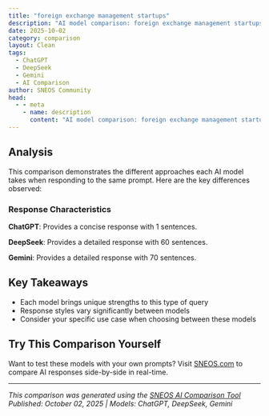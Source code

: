 ```yaml
---
title: "foreign exchange management startups"
description: "AI model comparison: foreign exchange management startups..."
date: 2025-10-02
category: comparison
layout: Clean
tags:
  - ChatGPT
  - DeepSeek
  - Gemini
  - AI Comparison
author: SNEOS Community
head:
  - - meta
    - name: description
      content: "AI model comparison: foreign exchange management startups..."
---
```


<ChatComparison
  title="foreign exchange management startups"
  prompt="foreign exchange management startups"
  :responses='{"ChatGPT": "Foreign exchange (forex) management startups typically focus on providing innovative solutions for currency exchange, payment processing, risk management, and related financial services. Here are some categories and examples of startups or companies in this niche:\n\n1. **Forex Trading Platforms**:\n - Startups offering platforms for individual traders and investors to participate in forex trading with user-friendly interfaces and advanced analytics.\n - Example: **eToro** - A social trading platform that allows users to copy trades from experienced traders.\n\n2. **Cryptocurrency and Forex Integration**:\n - Companies that facilitate trading and management of both cryptocurrency and traditional currency in one platform.\n - Example: **Coinbase** has extended its services to include various fiat currencies and their conversion to cryptocurrencies.\n\n3. **Payment Solutions and Remittances**:\n - Startups providing international payment solutions at lower costs than traditional banks, often using technology to streamline processes.\n - Example: **TransferWise (now Wise)** - Provides a platform for sending money abroad with lower fees and real exchange rates.\n\n4. **Risk Management Solutions**:\n - Companies offering tools that help businesses manage currency risk through hedging strategies and analytics.\n - Example: **Kyriba** - A treasury management solution that offers cash and risk management, including forex exposure management.\n\n5. **AI and Machine Learning in Forex**:\n - Startups utilizing AI to analyze market trends and assist traders in making informed decisions.\n - Example: **Trade Ideas** - Uses AI algorithms to help traders identify profitable trading opportunities.\n\n6. **Blockchain-Based Forex Solutions**:\n - Companies using blockchain technology to facilitate more efficient and transparent foreign exchange transactions.\n - Example: **Stellar** - A network designed to facilitate fast, low-cost international payments and currency exchanges.\n\n7. **Personal Finance Apps**:\n - Apps aimed at individual users that help them manage their foreign currency needs, often including budgeting and spending analysis.\n - Example: **Revolut** - Offers multi-currency accounts with the ability to hold, exchange, and spend in multiple currencies.\n\n8. **Forex Analytics and Research**:\n - Companies providing market analysis, signals, and research to assist traders in making better-informed decisions.\n - Example: **TradingView** - A platform that offers advanced charting tools and social networking for traders.\n\nIf you&#x27;re interested in a specific sub-sector or have particular features in mind, please let me know, and I can provide more targeted information!", "DeepSeek": "Of course. The landscape for Foreign Exchange (FX) management startups, often called \u0022FinTechs\u0022 or \u0022FX Tech,\u0022 has exploded in recent years. These companies are challenging traditional banks by using technology to offer more transparent, efficient, and cost-effective solutions for businesses and individuals dealing with international payments.\n\nHere\u2019s a comprehensive breakdown of the FX management startup ecosystem:\n\n### Core Value Propositions (Why They Exist)\n\nTraditional banks often have:\n* **High, hidden fees** (built into poor exchange rates)\n* **Slow transaction times** (3-5 business days)\n* **Opaque pricing structures**\n* **Cumbersome processes** for businesses\n\nFX startups solve these problems with:\n* **Transparency:** Real-time, mid-market exchange rates with a small, upfront margin.\n* **Lower Costs:** Significantly lower fees than banks, often 0.3%-0.7% versus 3-5%.\n* **Speed \u0026 Efficiency:** Faster payments, sometimes same-day, using modern tech stacks.\n* **User Experience:** Intuitive online platforms and APIs.\n* **Advanced Tools:** Hedging, multi-currency accounts, and automated payments.\n\n---\n\n### Key Categories of FX Management Startups\n\n#### 1. Business-to-Business (B2B) \u0026 Enterprise\nThis is the largest and most competitive segment. These startups serve SMEs, mid-market companies, and large enterprises.\n\n* **Core Services:** International payments, hedging (forwards, options), multi-currency accounts, and API integration.\n* **Leading Examples:**\n * **Wise (formerly TransferWise):** The pioneer of transparency, now a major public company with a strong B2B arm (Wise Business).\n * **Airwallex:** A global financial platform offering multi-currency accounts, international cards, and API-driven payments.\n * **Currencycloud:** A \u0022white-label\u0022 B2B2X provider; their API is embedded into other fintech apps (like Revolut Business, Starling Bank) to power their FX.\n * **OFX:** A well-established player (formerly OzForex) focused on SMEs and larger businesses with more complex needs.\n * **Ebury:** Specializes in trade finance and FX risk management for SMEs.\n\n#### 2. Business-to-Consumer (B2C) / Cross-Border Payments\nThese are the apps most people are familiar with for sending money abroad.\n\n* **Core Services:** Peer-to-peer (P2P) international transfers, multi-currency wallets for travelers, and debit cards for spending abroad.\n* **Leading Examples:**\n * **Wise:** Also a dominant player here with its multi-currency account and debit card.\n * **Revolut:** A \u0022neobank\u0022 that started with cheap FX for travelers and has expanded into a full financial super-app.\n * **Remitly:** Focused on the migrant worker remittance market (e.g., sending money home to family).\n * **WorldRemit:** Similar to Remitly, with a strong focus on mobile-first remittances.\n\n#### 3. Specialized \u0026 Niche Players\nThese startups focus on solving a specific problem within the FX ecosystem.\n\n* **FX Risk Management \u0026 Hedging:**\n * **MillTechFX:** A platform from Millennium Global that allows medium-sized businesses to access institutional-grade FX liquidity and pricing.\n * ** HedgeFlows:** A platform built specifically for e-commerce businesses to automate their FX hedging and international payments.\n* **API-First \u0026 Embedded Finance:**\n * **Currencycloud** (mentioned above) is the prime example.\n * **Railsr** (formerly Railsbank) provides embedded finance capabilities, including FX.\n* **Crypto-Native FX:**\n * Startups like **Sardine** or **Swan** are building bridges between traditional finance and crypto, using FX principles for on/off-ramping.\n\n---\n\n### Key Technologies They Leverage\n\n* **APIs (Application Programming Interfaces):** The backbone of modern FX. They connect to liquidity providers, payment networks, and banking systems, and allow other businesses to embed their services.\n* **Cloud Computing:** Provides scalability, reliability, and lower infrastructure costs.\n* **AI \u0026 Machine Learning:** Used for fraud detection, predicting currency volatility for better hedging, and optimizing payment routing for speed and cost.\n* **Blockchain/DLT:** Some startups are experimenting with distributed ledger technology for near-instantaneous settlement and reduced counterparty risk.\n\n---\n\n### Major Challenges for FX Startups\n\n1. **Regulation:** Operating in multiple countries means navigating a complex web of financial regulations (e.g., FCA in the UK, FinCEN in the US, MAS in Singapore). Compliance is a major cost and operational hurdle.\n2. **Competition:** The space is crowded with other agile startups and incumbents (banks) who are now improving their own digital offerings.\n3. **Building Trust:** Handling people\u0027s and businesses\u0027 money requires an immense amount of trust, which takes time and a flawless track record to build.\n4. **Access to Liquidity:** To offer competitive rates, they need deep relationships with large liquidity providers (big banks and institutional firms).\n5. **Profitability:** Many startups operate on thin margins to gain market share, making the path to sustainable profitability challenging.\n\n---\n\n### The Future of FX Management Startups\n\n* **Embedded Finance:** FX will become an invisible feature within other software. For example, an e-commerce platform like Shopify will automatically handle the currency conversion and settlement for a merchant selling globally.\n* **Hyper-Automation:** AI will fully automate treasury management for SMEs, executing hedges and payments based on pre-set rules.\n* **Expansion into Adjacent Services:** FX platforms are becoming all-in-one financial hubs, adding services like business lending, corporate cards, and accounts payable automation.\n* **Focus on Real-Time:** The global push for real-time payment systems will force FX providers to offer near-instant cross-border settlements.\n\nIn summary, FX management startups have fundamentally changed how we move money across borders. They are no longer just \u0022cheaper alternatives\u0022 but are evolving into sophisticated financial technology platforms that are integral to the global economy.", "Gemini": "Okay, let\u0027s explore the landscape of foreign exchange management startups. This is a growing area with a lot of innovation happening, so I\u0027ll break it down into categories and give you some examples.\n\n**What Problems Do They Solve?**\n\nForeign exchange (FX) management startups typically address challenges like:\n\n* **High Transaction Costs:** Traditional banks and brokers often charge hefty fees and commissions for international money transfers and currency conversions.\n* **Lack of Transparency:** Hidden fees and unfavorable exchange rates can make it difficult to know the true cost of a transaction.\n* **Inefficiency:** Manual processes and paperwork can slow down international payments and FX risk management.\n* **Volatility:** Businesses that operate internationally are exposed to currency fluctuations, which can impact their profitability.\n* **Limited Access for SMEs:** Smaller businesses often struggle to access the same sophisticated FX management tools and services as larger corporations.\n* **Compliance:** Navigating international regulations and compliance requirements can be complex and time-consuming.\n\n**Key Areas of Focus for Startups:**\n\n* **International Payments:** Streamlining cross-border payments for businesses and individuals.\n* **FX Risk Management:** Helping companies hedge against currency fluctuations.\n* **Currency Conversion:** Offering competitive exchange rates and transparent pricing.\n* **Multi-Currency Accounts:** Providing businesses with accounts that can hold and manage multiple currencies.\n* **FX Data and Analytics:** Providing insights into currency trends and market movements.\n* **Automation:** Automating FX processes to improve efficiency and reduce errors.\n* **Embedded Finance:** Integrating FX solutions into other platforms and applications.\n\n**Types of Startups \u0026 Examples:**\n\nHere\u0027s a breakdown of some startup types in this space, along with examples (note: the landscape is constantly evolving, so this is not an exhaustive list, and funding/status may have changed since the last update):\n\n**1. Cross-Border Payment Platforms:**\n\n* **Wise (formerly TransferWise):** A well-established player offering international money transfers and multi-currency accounts for individuals and businesses. Known for its transparent pricing and mid-market exchange rates.\n* **Remitly:** Focuses on remittance payments, enabling individuals to send money to family and friends abroad.\n* **WorldRemit:** Another remittance-focused platform with a wide network of payout options.\n* **OFX (formerly OzForex):** Offers currency transfers and risk management solutions for businesses and individuals.\n* **Payoneer:** Provides payment solutions for freelancers, online sellers, and businesses operating in the global marketplace.\n* **Airwallex:** Targets businesses with global operations, offering multi-currency accounts, international payments, and FX risk management tools.\n* **dLocal:** Focuses on emerging markets, enabling global companies to accept local payments in these regions.\n* **Nium:** A B2B payment platform that facilitates cross-border payments for businesses.\n* **Veem:** Focuses on simplifying international payments for small businesses.\n* **PingPong Payments:** Provides payment solutions for e-commerce sellers.\n\n**2. FX Risk Management Solutions:**\n\n* **Kantox (acquired by BNP Paribas):** Provides FX risk management automation for corporates.\n* **Kyriba:** While not solely FX-focused, Kyriba offers treasury management solutions that include FX risk management capabilities. (Larger, more established, but relevant)\n* **Tvales:** Focuses on helping businesses manage FX exposure and optimize their hedging strategies.\n* **Halo Financial:** Offers FX risk management and international payments services.\n* **MillTechFX:** Provides access to interbank FX rates for institutional investors and corporates.\n\n**3. Multi-Currency Accounts:**\n\n* **Revolut:** Offers multi-currency accounts, virtual cards, and international money transfers.\n* **Wise (formerly TransferWise):** (See above - also fits here)\n* **Airwallex:** (See above - also fits here)\n* **Payoneer:** (See above - also fits here)\n* **Currencies Direct:** Provides multi-currency accounts and international payment services.\n\n**4. FX Data and Analytics:**\n\n* **OANDA:** A well-known FX broker that also provides access to FX data and analytics. (More established, but relevant)\n* **Refinitiv (now part of LSEG):** Offers comprehensive financial data, including FX data and analytics. (Larger, more established, but relevant)\n\n**5. Embedded Finance/FX APIs:**\n\n* **Nium:** (See above - offers APIs for embedding payment functionality)\n* **Currencycloud (acquired by Visa):** Provides APIs for businesses to integrate FX and payment capabilities into their own platforms.\n* **Modulr:** Offers payment infrastructure and APIs for businesses.\n* **ClearBank:** A clearing bank that provides access to payment rails and APIs.\n\n**Factors to Consider When Evaluating FX Management Startups:**\n\n* **Fees and Exchange Rates:** Compare the fees and exchange rates offered by different providers. Look for transparency and competitive pricing.\n* **Security:** Ensure that the platform has robust security measures in place to protect your funds and data.\n* **Compliance:** Verify that the company is properly licensed and regulated in the jurisdictions where it operates.\n* **User Experience:** Choose a platform that is easy to use and provides a good user experience.\n* **Customer Support:** Check the availability and responsiveness of customer support.\n* **Integration Capabilities:** Consider whether the platform integrates with your existing accounting and business systems.\n* **Currency Coverage:** Make sure the platform supports the currencies you need.\n* **Transaction Limits:** Check the transaction limits to ensure they meet your needs.\n* **Speed of Transfers:** Consider the speed of transfers, especially if you need to make urgent payments.\n* **Hedging Options:** If you need to manage FX risk, look for a platform that offers hedging options.\n\n**Trends in the Industry:**\n\n* **Increased Automation:** FX management is becoming increasingly automated, with startups leveraging AI and machine learning to improve efficiency and reduce errors.\n* **Embedded Finance:** FX solutions are being increasingly embedded into other platforms and applications, making it easier for businesses to access these services.\n* **Focus on SMEs:** Many startups are focusing on providing FX management solutions tailored to the needs of small and medium-sized enterprises.\n* **Blockchain and Cryptocurrency:** While still early stages, blockchain technology and cryptocurrencies are being explored for potential applications in FX management, such as faster and cheaper cross-border payments.\n* **Real-Time FX:** The demand for real-time FX rates and faster transaction processing is increasing.\n* **Regulatory Scrutiny:** Increased regulatory scrutiny is driving the need for greater transparency and compliance in the FX industry.\n\n**How to Find More Startups:**\n\n* **Crunchbase:** Search for companies tagged with \u0022foreign exchange,\u0022 \u0022fintech,\u0022 \u0022payments,\u0022 etc.\n* **TechCrunch, VentureBeat, and other tech news sites:** Follow these publications for news and articles about fintech startups.\n* **Fintech conferences and events:** Attend industry events to network with startups and learn about new technologies.\n* **Venture capital firms:** Research VC firms that invest in fintech and FX-related companies. Their portfolio companies are good examples.\n* **Industry reports:** Look for market research reports on the FX management industry.\n\nThis information should give you a good starting point for understanding the foreign exchange management startup landscape. Remember to do your own research and due diligence before choosing a provider. Good luck!\n"}' 
  published-date="11:53"
/>

## Analysis

This comparison demonstrates the different approaches each AI model takes when responding to the same prompt. Here are the key differences observed:

### Response Characteristics

**ChatGPT**: Provides a concise response with 1 sentences. 

**DeepSeek**: Provides a detailed response with 60 sentences. 

**Gemini**: Provides a detailed response with 70 sentences. 

## Key Takeaways

- Each model brings unique strengths to this type of query
- Response styles vary significantly between models
- Consider your specific use case when choosing between these models

## Try This Comparison Yourself

Want to test these models with your own prompts? Visit [SNEOS.com](https://sneos.com) to compare AI responses side-by-side in real-time.

---

*This comparison was generated using the [SNEOS AI Comparison Tool](https://sneos.com)*
*Published: October 02, 2025 | Models: ChatGPT, DeepSeek, Gemini*
